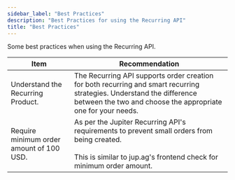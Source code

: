 ```yaml
---
sidebar_label: "Best Practices"
description: "Best Practices for using the Recurring API"
title: "Best Practices"
---
```


<head>
    <title>Best Practices</title>
    <meta name="twitter:card" content="summary" />
</head>

Some best practices when using the Recurring API.

| Item | Recommendation |
| --- | --- |
| Understand the Recurring Product. | The Recurring API supports order creation for both recurring and smart recurring strategies. Understand the difference between the two and choose the appropriate one for your needs. |
| Require minimum order amount of 100 USD. | As per the Jupiter Recurring API's requirements to prevent small orders from being created.<br /><br />This is similar to jup.ag's frontend check for minimum order amount. |
